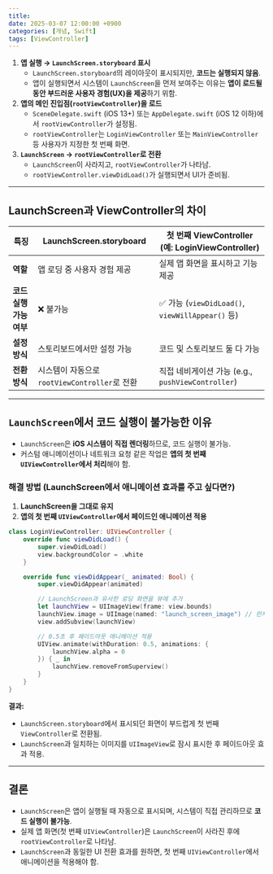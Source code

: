 ```yaml
---
title: 
date: 2025-03-07 12:00:00 +0900
categories: [개념, Swift]
tags: [ViewController]
---
```


1. **앱 실행 → `LaunchScreen.storyboard` 표시**
    - `LaunchScreen.storyboard`의 레이아웃이 표시되지만, **코드는 실행되지 않음**.
    - 앱이 실행되면서 시스템이 `LaunchScreen`을 먼저 보여주는 이유는 **앱이 로드될 동안 부드러운 사용자 경험(UX)을 제공**하기 위함.
2. **앱의 메인 진입점(`rootViewController`)을 로드**
    - `SceneDelegate.swift` (iOS 13+) 또는 `AppDelegate.swift` (iOS 12 이하)에서 `rootViewController`가 설정됨.
    - `rootViewController`는 `LoginViewController` 또는 `MainViewController` 등 사용자가 지정한 첫 번째 화면.
3. **`LaunchScreen` → `rootViewController`로 전환**
    - `LaunchScreen`이 사라지고, `rootViewController`가 나타남.
    - `rootViewController.viewDidLoad()`가 실행되면서 UI가 준비됨.

---

## **LaunchScreen과 ViewController의 차이**

| **특징** | **LaunchScreen.storyboard** | **첫 번째 ViewController (예: LoginViewController)** |
| --- | --- | --- |
| **역할** | 앱 로딩 중 사용자 경험 제공 | 실제 앱 화면을 표시하고 기능 제공 |
| **코드 실행 가능 여부** | ❌ 불가능 | ✅ 가능 (`viewDidLoad()`, `viewWillAppear()` 등) |
| **설정 방식** | 스토리보드에서만 설정 가능 | 코드 및 스토리보드 둘 다 가능 |
| **전환 방식** | 시스템이 자동으로 `rootViewController`로 전환 | 직접 네비게이션 가능 (e.g., `pushViewController`) |

---

## **`LaunchScreen`에서 코드 실행이 불가능한 이유**

- `LaunchScreen`은 **iOS 시스템이 직접 렌더링**하므로, 코드 실행이 불가능.
- 커스텀 애니메이션이나 네트워크 요청 같은 작업은 **앱의 첫 번째 `UIViewController`에서 처리**해야 함.

### **해결 방법 (LaunchScreen에서 애니메이션 효과를 주고 싶다면?)**

1. **LaunchScreen을 그대로 유지**
2. **앱의 첫 번째 `UIViewController`에서 페이드인 애니메이션 적용**

```swift
class LoginViewController: UIViewController {
    override func viewDidLoad() {
        super.viewDidLoad()
        view.backgroundColor = .white
    }

    override func viewDidAppear(_ animated: Bool) {
        super.viewDidAppear(animated)

        // LaunchScreen과 유사한 로딩 화면을 뷰에 추가
        let launchView = UIImageView(frame: view.bounds)
        launchView.image = UIImage(named: "launch_screen_image") // 런치 스크린과 같은 이미지
        view.addSubview(launchView)

        // 0.5초 후 페이드아웃 애니메이션 적용
        UIView.animate(withDuration: 0.5, animations: {
            launchView.alpha = 0
        }) { _ in
            launchView.removeFromSuperview()
        }
    }
}

```

**결과:**

- `LaunchScreen.storyboard`에서 표시되던 화면이 부드럽게 첫 번째 `ViewController`로 전환됨.
- `LaunchScreen`과 일치하는 이미지를 `UIImageView`로 잠시 표시한 후 페이드아웃 효과 적용.

---

## **결론**

- `LaunchScreen`은 앱이 실행될 때 자동으로 표시되며, 시스템이 직접 관리하므로 **코드 실행이 불가능**.
- 실제 앱 화면(첫 번째 `UIViewController`)은 `LaunchScreen`이 사라진 후에 `rootViewController`로 나타남.
- `LaunchScreen`과 동일한 UI 전환 효과를 원하면, 첫 번째 `UIViewController`에서 애니메이션을 적용해야 함.
